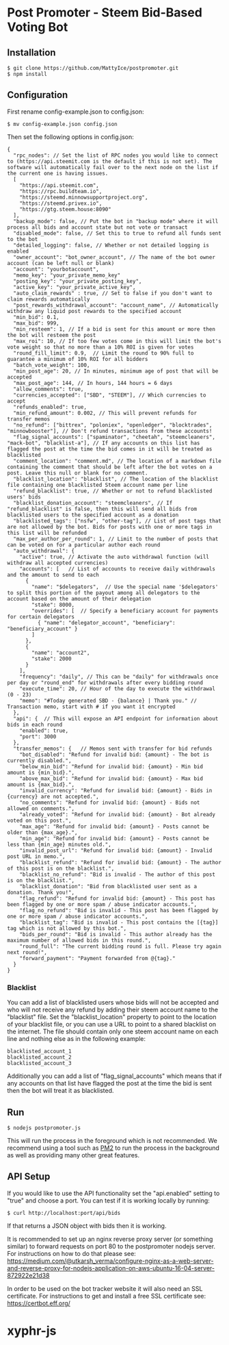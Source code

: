 # Post Promoter - Steem Bid-Based Voting Bot

## Installation
```
$ git clone https://github.com/MattyIce/postpromoter.git
$ npm install
```

## Configuration
First rename config-example.json to config.json:
```
$ mv config-example.json config.json
```

Then set the following options in config.json:
```
{
  "rpc_nodes": // Set the list of RPC nodes you would like to connect to (https://api.steemit.com is the default if this is not set). The software will automatically fail over to the next node on the list if the current one is having issues.
  [
    "https://api.steemit.com",
    "https://rpc.buildteam.io",
    "https://steemd.minnowsupportproject.org",
    "https://steemd.privex.io",
    "https://gtg.steem.house:8090"
  ],
  "backup_mode": false, // Put the bot in "backup mode" where it will process all bids and account state but not vote or transact
  "disabled_mode": false, // Set this to true to refund all funds sent to the bot
  "detailed_logging": false, // Whether or not detailed logging is enabled
  "owner_account": "bot_owner_account", // The name of the bot owner account (can be left null or blank)
  "account": "yourbotaccount",
  "memo_key": "your_private_memo_key"
  "posting_key": "your_private_posting_key",
  "active_key": "your_private_active_key",
  "auto_claim_rewards" : true, // Set to false if you don't want to claim rewards automatically
  "post_rewards_withdrawal_account": "account_name", // Automatically withdraw any liquid post rewards to the specified account
  "min_bid": 0.1,
  "max_bid": 999,
  "min_resteem": 1, // If a bid is sent for this amount or more then the bot will resteem the post
  "max_roi": 10, // If too few votes come in this will limit the bot's vote weight so that no more than a 10% ROI is given for votes
  "round_fill_limit": 0.9,  // Limit the round to 90% full to guarantee a minimum of 10% ROI for all bidders
  "batch_vote_weight": 100,
  "min_post_age": 20, // In minutes, minimum age of post that will be accepted
  "max_post_age": 144, // In hours, 144 hours = 6 days
  "allow_comments": true,
  "currencies_accepted": ["SBD", "STEEM"], // Which currencies to accept
  "refunds_enabled": true,
  "min_refund_amount": 0.002, // This will prevent refunds for transfer memos
  "no_refund": ["bittrex", "poloniex", "openledger", "blocktrades", "minnowbooster"], // Don't refund transactions from these accounts!
  "flag_signal_accounts": ["spaminator", "cheetah", "steemcleaners", "mack-bot", "blacklist-a"], // If any accounts on this list has flagged the post at the time the bid comes in it will be treated as blacklisted
  "comment_location": "comment.md", // The location of a markdown file containing the comment that should be left after the bot votes on a post. Leave this null or blank for no comment.
  "blacklist_location": "blacklist", // The location of the blacklist file containing one blacklisted Steem account name per line
  "refund_blacklist": true,	// Whether or not to refund blacklisted users' bids
  "blacklist_donation_account": "steemcleaners", // If "refund_blacklist" is false, then this will send all bids from blacklisted users to the specified account as a donation
  "blacklisted_tags": ["nsfw", "other-tag"], // List of post tags that are not allowed by the bot. Bids for posts with one or more tags in this list will be refunded
  "max_per_author_per_round": 1, // Limit to the number of posts that can be voted on for a particular author each round
  "auto_withdrawal": {
    "active": true, // Activate the auto withdrawal function (will withdraw all accepted currencies)
    "accounts": [	// List of accounts to receive daily withdrawals and the amount to send to each
      {
        "name": "$delegators",  // Use the special name '$delegators' to split this portion of the payout among all delegators to the account based on the amount of their delegation
        "stake": 8000,
        "overrides": [  // Specify a beneficiary account for payments for certain delegators
          { "name": "delegator_account", "beneficiary": "beneficiary_account" }
        ]
      },
      {
        "name": "account2",
        "stake": 2000
      }
    ],
	"frequency": "daily", // This can be "daily" for withdrawals once per day or "round_end" for withdrawals after every bidding round
    "execute_time": 20, // Hour of the day to execute the withdrawal (0 - 23)
    "memo": "#Today generated SBD - {balance} | Thank you." // Transaction memo, start with # if you want it encrypted
  },
  "api": {  // This will expose an API endpoint for information about bids in each round
    "enabled": true,
    "port": 3000
  },
  "transfer_memos": {	// Memos sent with transfer for bid refunds
    "bot_disabled": "Refund for invalid bid: {amount} - The bot is currently disabled.",
    "below_min_bid": "Refund for invalid bid: {amount} - Min bid amount is {min_bid}.",
    "above_max_bid": "Refund for invalid bid: {amount} - Max bid amount is {max_bid}.",
    "invalid_currency": "Refund for invalid bid: {amount} - Bids in {currency} are not accepted.",
    "no_comments": "Refund for invalid bid: {amount} - Bids not allowed on comments.",
    "already_voted": "Refund for invalid bid: {amount} - Bot already voted on this post.",
    "max_age": "Refund for invalid bid: {amount} - Posts cannot be older than {max_age}.",
    "min_age": "Refund for invalid bid: {amount} - Posts cannot be less than {min_age} minutes old.",
    "invalid_post_url": "Refund for invalid bid: {amount} - Invalid post URL in memo.",
    "blacklist_refund": "Refund for invalid bid: {amount} - The author of this post is on the blacklist.",
    "blacklist_no_refund": "Bid is invalid - The author of this post is on the blacklist.",
    "blacklist_donation": "Bid from blacklisted user sent as a donation. Thank you!",
    "flag_refund": "Refund for invalid bid: {amount} - This post has been flagged by one or more spam / abuse indicator accounts.",
    "flag_no_refund": "Bid is invalid - This post has been flagged by one or more spam / abuse indicator accounts.",
    "blacklist_tag": "Bid is invalid - This post contains the [{tag}] tag which is not allowed by this bot.",
    "bids_per_round": "Bid is invalid - This author already has the maximum number of allowed bids in this round.",
    "round_full": "The current bidding round is full. Please try again next round!",
    "forward_payment": "Payment forwarded from @{tag}."
  }
}
```

### Blacklist
You can add a list of blacklisted users whose bids will not be accepted and who will not receive any refund by adding their steem account name to the "blacklist" file. Set the "blacklist_location" property to point to the location of your blacklist file, or you can use a URL to point to a shared blacklist on the internet. The file should contain only one steem account name on each line and nothing else as in the following example:

```
blacklisted_account_1
blacklisted_account_2
blacklisted_account_3
```

Additionally you can add a list of "flag_signal_accounts" which means that if any accounts on that list have flagged the post at the time the bid is sent then the bot will treat it as blacklisted.

## Run
```
$ nodejs postpromoter.js
```

This will run the process in the foreground which is not recommended. We recommend using a tool such as [PM2](http://pm2.keymetrics.io/) to run the process in the background as well as providing many other great features.

## API Setup
If you would like to use the API functionality set the "api.enabled" setting to "true" and choose a port. You can test if it is working locally by running:

```
$ curl http://localhost:port/api/bids
```

If that returns a JSON object with bids then it is working.

It is recommended to set up an nginx reverse proxy server (or something similar) to forward requests on port 80 to the postpromoter nodejs server. For instructions on how to do that please see: https://medium.com/@utkarsh_verma/configure-nginx-as-a-web-server-and-reverse-proxy-for-nodejs-application-on-aws-ubuntu-16-04-server-872922e21d38

In order to be used on the bot tracker website it will also need an SSL certificate. For instructions to get and install a free SSL certificate see: https://certbot.eff.org/
# xyphr-js

